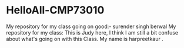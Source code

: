 # HelloAll-CMP73010
My repository for my class
going on good:- surender singh berwal
My repository for my class:
This is Judy here, I think I am still a bit confuse about what's going on with this Class.
My name is harpreetkaur . 
